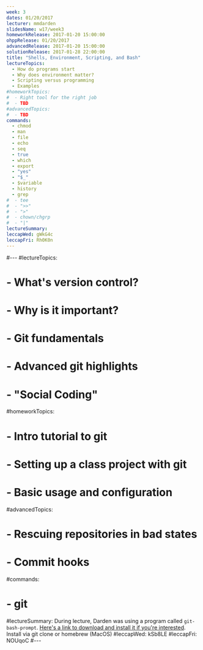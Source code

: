 ```yaml
---
week: 3
dates: 01/20/2017
lecturer: mmdarden
slidesName: w17/week3
homeworkRelease: 2017-01-20 15:00:00
ohppRelease: 01/20/2017
advancedRelease: 2017-01-20 15:00:00
solutionRelease: 2017-01-28 22:00:00
title: "Shells, Environment, Scripting, and Bash"
lectureTopics:
  - How do programs start
  - Why does environment matter?
  - Scripting versus programming
  - Examples
#homeworkTopics:
#  - Right tool for the right job
#  - TBD
#advancedTopics:
#  - TBD
commands:
  - chmod
  - man
  - file
  - echo
  - seq
  - true
  - which
  - export
  - "yes"
  - "$_"
  - $variable
  - history
  - grep
#  - tee
#  - ">>"
#  - ">"
#  - chown/chgrp
#  - "|"
lectureSummary:
leccapWed: gWkG4c
leccapFri: Rh0K0n
---
```

#---
#lectureTopics:
#  - What's version control?
#  - Why is it important?
#  - Git fundamentals
#  - Advanced git highlights
#  - "Social Coding"
#homeworkTopics:
#  - Intro tutorial to git
#  - Setting up a class project with git
#  - Basic usage and configuration
#advancedTopics:
#  - Rescuing repositories in bad states
#  - Commit hooks
#commands:
#  - git
#lectureSummary: During lecture, Darden was using a program called `git-bash-prompt`. [Here's a link to download and install it if you're interested](https://github.com/magicmonty/bash-git-prompt). Install via git clone or homebrew (MacOS)
#leccapWed: kSb8LE
#leccapFri: NOUqoC
#---
